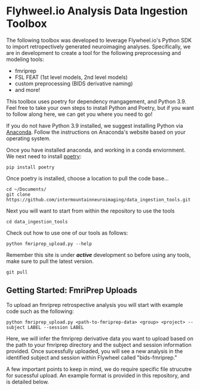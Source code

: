 # Flyhweel.io Analysis Data Ingestion Toolbox

The following toolbox was developed to leverage Flywheel.io's Python SDK to import retropectively generated neuroimaging analyses. Specifically, we are in development to create a tool for the following preprocessing and modeling tools:
- fmriprep
- FSL FEAT (1st level models, 2nd level models)
- custom preprocessing (BIDS derivative naming)
- and more!

This toolbox uses poetry for dependency mangagement, and Python 3.9. Feel free to take your own steps to install Python and Poetry, but if you want to follow along here, we can get you where you need to go!

If you do not have Python 3.9 installed, we suggest installing Python via [Anaconda](https://www.anaconda.com/). Follow the instructions on Anaconda's website based on your operating system.

Once you have installed anaconda, and working in a conda enviornment. We next need to install [poetry](https://python-poetry.org/docs/):
```
pip install poetry
```

Once poetry is installed, choose a location to pull the code base...
```
cd ~/Documents/
git clone https://github.com/intermountainneuroimaging/data_ingestion_tools.git
```

Next you will want to start from within the repository to use the tools
```
cd data_ingestion_tools
```

Check out how to use one of our tools as follows:

```
python fmriprep_upload.py --help
```

Remember this site is under ***active*** development so before using any tools, make sure to pull the latest version.

```
git pull
```

## Getting Started: FmriPrep Uploads

To upload an fmriprep retrospective analysis you will start with example code such as the following:
```
python fmriprep_upload.py <path-to-fmriprep-data> <group> <project> --subject LABEL --session LABEL
```

Here, we will infer the fmriprep derivative data you want to upload based on the path to your fmriprep directory and the subject and session information provided. Once sucessfully uploaded, you will see a new analysis in the identified subject and session within Flywheel called "bids-fmriprep."

A few important points to keep in mind, we do require specific file strucutre for sucessful upload. An example format is provided in this repository, and is detailed below.
